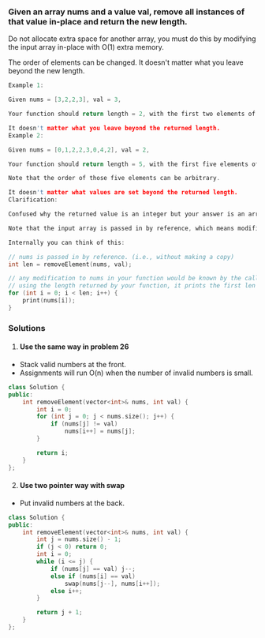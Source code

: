 ### Given an array nums and a value val, remove all instances of that value in-place and return the new length.

Do not allocate extra space for another array, you must do this by modifying the input array in-place with O(1) extra memory.

The order of elements can be changed. It doesn't matter what you leave beyond the new length.

```c
Example 1:

Given nums = [3,2,2,3], val = 3,

Your function should return length = 2, with the first two elements of nums being 2.

It doesn't matter what you leave beyond the returned length.
Example 2:

Given nums = [0,1,2,2,3,0,4,2], val = 2,

Your function should return length = 5, with the first five elements of nums containing 0, 1, 3, 0, and 4.

Note that the order of those five elements can be arbitrary.

It doesn't matter what values are set beyond the returned length.
Clarification:

Confused why the returned value is an integer but your answer is an array?

Note that the input array is passed in by reference, which means modification to the input array will be known to the caller as well.

Internally you can think of this:

// nums is passed in by reference. (i.e., without making a copy)
int len = removeElement(nums, val);

// any modification to nums in your function would be known by the caller.
// using the length returned by your function, it prints the first len elements.
for (int i = 0; i < len; i++) {
    print(nums[i]);
}
```

### Solutions

1. #### Use the same way in problem 26

- Stack valid numbers at the front.
- Assignments will run O(n) when the number of invalid numbers is small.

```c++
class Solution {
public:
    int removeElement(vector<int>& nums, int val) {
        int i = 0;
        for (int j = 0; j < nums.size(); j++) {
            if (nums[j] != val)
                nums[i++] = nums[j];
        }

        return i;
    }
};
```

2. #### Use two pointer way with swap

- Put invalid numbers at the back.

```c++
class Solution {
public:
    int removeElement(vector<int>& nums, int val) {
        int j = nums.size() - 1;
        if (j < 0) return 0;
        int i = 0;
        while (i <= j) {
            if (nums[j] == val) j--;
            else if (nums[i] == val)
                swap(nums[j--], nums[i++]);
            else i++;
        }

        return j + 1;
    }
};
```